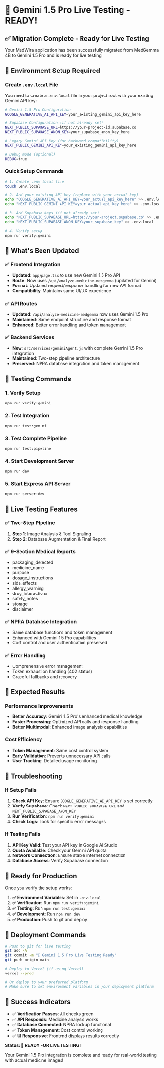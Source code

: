 # 🚀 Gemini 1.5 Pro Live Testing - READY!

## ✅ **Migration Complete - Ready for Live Testing**

Your MedWira application has been successfully migrated from MedGemma 4B to Gemini 1.5 Pro and is ready for live testing!

## 🔑 **Environment Setup Required**

### **Create `.env.local` File**
You need to create a `.env.local` file in your project root with your existing Gemini API key:

```bash
# Gemini 1.5 Pro Configuration
GOOGLE_GENERATIVE_AI_API_KEY=your_existing_gemini_api_key_here

# Supabase Configuration (if not already set)
NEXT_PUBLIC_SUPABASE_URL=https://your-project-id.supabase.co
NEXT_PUBLIC_SUPABASE_ANON_KEY=your_supabase_anon_key_here

# Legacy Gemini API Key (for backward compatibility)
NEXT_PUBLIC_GEMINI_API_KEY=your_existing_gemini_api_key_here

# Debug mode (optional)
DEBUG=true
```

### **Quick Setup Commands**
```bash
# 1. Create .env.local file
touch .env.local

# 2. Add your existing API key (replace with your actual key)
echo "GOOGLE_GENERATIVE_AI_API_KEY=your_actual_api_key_here" >> .env.local
echo "NEXT_PUBLIC_GEMINI_API_KEY=your_actual_api_key_here" >> .env.local

# 3. Add Supabase keys (if not already set)
echo "NEXT_PUBLIC_SUPABASE_URL=https://your-project.supabase.co" >> .env.local
echo "NEXT_PUBLIC_SUPABASE_ANON_KEY=your_supabase_key" >> .env.local

# 4. Verify setup
npm run verify:gemini
```

## 🎯 **What's Been Updated**

### **✅ Frontend Integration**
- **Updated**: `app/page.tsx` to use new Gemini 1.5 Pro API
- **Route**: Now uses `/api/analyze-medicine-medgemma` (updated for Gemini)
- **Format**: Updated request/response handling for new API format
- **Compatibility**: Maintains same UI/UX experience

### **✅ API Routes**
- **Updated**: `/api/analyze-medicine-medgemma` now uses Gemini 1.5 Pro
- **Maintained**: Same endpoint structure and response format
- **Enhanced**: Better error handling and token management

### **✅ Backend Services**
- **New**: `src/services/geminiAgent.js` with complete Gemini 1.5 Pro integration
- **Maintained**: Two-step pipeline architecture
- **Preserved**: NPRA database integration and token management

## 🧪 **Testing Commands**

### **1. Verify Setup**
```bash
npm run verify:gemini
```

### **2. Test Integration**
```bash
npm run test:gemini
```

### **3. Test Complete Pipeline**
```bash
npm run test:pipeline
```

### **4. Start Development Server**
```bash
npm run dev
```

### **5. Start Express API Server**
```bash
npm run server:dev
```

## 🚀 **Live Testing Features**

### **✅ Two-Step Pipeline**
1. **Step 1**: Image Analysis & Tool Signaling
2. **Step 2**: Database Augmentation & Final Report

### **✅ 9-Section Medical Reports**
- packaging_detected
- medicine_name
- purpose
- dosage_instructions
- side_effects
- allergy_warning
- drug_interactions
- safety_notes
- storage
- disclaimer

### **✅ NPRA Database Integration**
- Same database functions and token management
- Enhanced with Gemini 1.5 Pro capabilities
- Cost control and user authentication preserved

### **✅ Error Handling**
- Comprehensive error management
- Token exhaustion handling (402 status)
- Graceful fallbacks and recovery

## 🎯 **Expected Results**

### **Performance Improvements**
- **Better Accuracy**: Gemini 1.5 Pro's enhanced medical knowledge
- **Faster Processing**: Optimized API calls and response handling
- **Better Multimodal**: Enhanced image analysis capabilities

### **Cost Efficiency**
- **Token Management**: Same cost control system
- **Early Validation**: Prevents unnecessary API calls
- **User Tracking**: Detailed usage monitoring

## 🔧 **Troubleshooting**

### **If Setup Fails**
1. **Check API Key**: Ensure `GOOGLE_GENERATIVE_AI_API_KEY` is set correctly
2. **Verify Supabase**: Check `NEXT_PUBLIC_SUPABASE_URL` and `NEXT_PUBLIC_SUPABASE_ANON_KEY`
3. **Run Verification**: `npm run verify:gemini`
4. **Check Logs**: Look for specific error messages

### **If Testing Fails**
1. **API Key Valid**: Test your API key in Google AI Studio
2. **Quota Available**: Check your Gemini API quota
3. **Network Connection**: Ensure stable internet connection
4. **Database Access**: Verify Supabase connection

## 🎉 **Ready for Production**

Once you verify the setup works:

1. **✅ Environment Variables**: Set in `.env.local`
2. **✅ Verification**: Run `npm run verify:gemini`
3. **✅ Testing**: Run `npm run test:gemini`
4. **✅ Development**: Run `npm run dev`
5. **✅ Production**: Push to git and deploy

## 🚀 **Deployment Commands**

```bash
# Push to git for live testing
git add -A
git commit -m "🚀 Gemini 1.5 Pro Live Testing Ready"
git push origin main

# Deploy to Vercel (if using Vercel)
vercel --prod

# Or deploy to your preferred platform
# Make sure to set environment variables in your deployment platform
```

## 🎯 **Success Indicators**

- ✅ **Verification Passes**: All checks green
- ✅ **API Responds**: Medicine analysis works
- ✅ **Database Connected**: NPRA lookup functional
- ✅ **Token Management**: Cost control working
- ✅ **UI Responsive**: Frontend displays results correctly

**Status: 🚀 READY FOR LIVE TESTING!**

Your Gemini 1.5 Pro integration is complete and ready for real-world testing with actual medicine images!
